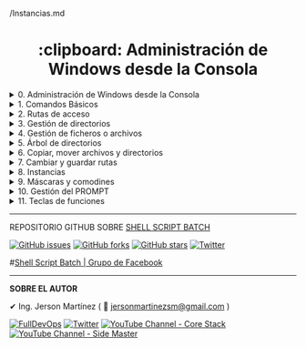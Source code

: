 /Instancias.md

<h1 align="center"> :clipboard: Administración de Windows desde la Consola </h1>

<details> <summary>0. Administración de Windows desde la Consola</summary>
  
<h3 align="center"> :clipboard: <a href="https://github.com/jersonmartinez/Curso_Administracion_Windows_Consola/blob/master/0.%20Administraci%C3%B3n%20de%20Windows%20desde%20la%20Consola.md">Administración de Windows desde la Consola</a> </h3>


</details><details> <summary>1. Comandos Básicos</summary>
<h3 align="center"> :clipboard: <a href="https://github.com/jersonmartinez/Curso_Administracion_Windows_Consola/blob/master/1.%20Comandos%20B%C3%A1sicos.md">Comandos Básicos</a> </h3>

</details><details> <summary>2. Rutas de acceso</summary>
<h3 align="center"> :clipboard: <a href="https://github.com/jersonmartinez/Curso_Administracion_Windows_Consola/blob/master/2.%20Rutas%20de%20acceso.md">Rutas de acceso</a> </h3>

</details><details> <summary>3. Gestión de directorios</summary>
<h3 align="center"> :clipboard: <a href="https://github.com/jersonmartinez/Curso_Administracion_Windows_Consola/blob/master/3.%20Gesti%C3%B3n%20de%20directorios.md">Gestión de directorios</a> </h3>

</details><details> <summary>4. Gestión de ficheros o archivos</summary>
<h3 align="center"> :clipboard: <a href="https://github.com/jersonmartinez/Curso_Administracion_Windows_Consola/blob/master/4.%20Gesti%C3%B3n%20de%20ficheros%20o%20archivos.md">Gestión de ficheros o archivos</a> </h3>

</details><details> <summary>5. Árbol de directorios</summary>
<h3 align="center"> :clipboard: <a href="https://github.com/jersonmartinez/Curso_Administracion_Windows_Consola/blob/master/5.%20%C3%81rbol%20de%20directorios.md">Árbol de directorios</a> </h3>
  
</details><details> <summary>6. Copiar, mover archivos y directorios</summary>
<h3 align="center"> :clipboard: <a href="https://github.com/jersonmartinez/Curso_Administracion_Windows_Consola/blob/master/6.%20Copiar%2C%20mover%20archivos%20y%20directorios.md">Copiar, mover archivos y directorios</a> </h3>

</details><details> <summary>7. Cambiar y guardar rutas</summary>
<h3 align="center"> :clipboard: <a href="https://github.com/jersonmartinez/Curso_Administracion_Windows_Consola/blob/master/7.%20Cambiar%20y%20guardar%20rutas.md">Cambiar y guardar rutas</a> </h3>

</details><details> <summary>8. Instancias</summary>
<h3 align="center"> :clipboard: <a href="https://github.com/jersonmartinez/Curso_Administracion_Windows_Consola/blob/master/8.%20Instancias.md">Instancias</a> </h3>

</details><details> <summary>9. Máscaras y comodines</summary>
<h3 align="center"> :clipboard: <a href="https://github.com/jersonmartinez/Curso_Administracion_Windows_Consola/blob/master/9.%20M%C3%A1scaras%20y%20comodines.md">Máscaras y comodines</a> </h3>

</details><details> <summary>10. Gestión del PROMPT</summary>
<h3 align="center"> :clipboard: <a href="https://github.com/jersonmartinez/Curso_Administracion_Windows_Consola/blob/master/10.%20Gesti%C3%B3n%20del%20PROMPT.md">Gestión del PROMPT</a> </h3>
  
</details><details> <summary>11. Teclas de funciones</summary>
<h3 align="center"> :clipboard: <a href="https://github.com/jersonmartinez/Curso_Administracion_Windows_Consola/blob/master/11.%20Teclas%20de%20funciones.md">Teclas de funciones</a> </h3>

</details>
  
---

REPOSITORIO GITHUB SOBRE <a href="https://github.com/jersonmartinez/ShellScriptBatch" target="_blank">SHELL SCRIPT BATCH</a>

<a href="https://github.com/jersonmartinez/ShellScriptBatch/issues" target="_blank"><img alt="GitHub issues" src="https://img.shields.io/github/issues/jersonmartinez/ShellScriptBatch"></a>
<a href="https://github.com/jersonmartinez/ShellScriptBatch/network" target="_blank"><img alt="GitHub forks" src="https://img.shields.io/github/forks/jersonmartinez/ShellScriptBatch"></a>
<a href="https://github.com/jersonmartinez/ShellScriptBatch/stargazers" target="_blank"><img alt="GitHub stars" src="https://img.shields.io/github/stars/jersonmartinez/ShellScriptBatch"></a>
<a href="https://twitter.com/intent/tweet?text=Wow:&url=https%3A%2F%2Fgithub.com%2Fjersonmartinez%2FShellScriptBatch" target="_blank"><img alt="Twitter" src="https://img.shields.io/twitter/url?style=social&url=https%3A%2F%2Fgithub.com%2Fjersonmartinez%2FShellScriptBatch"></a>

#<a href="https://www.facebook.com/groups/ShellScriptBatch/" target="_blank">Shell Script Batch | Grupo de Facebook</a>

---

**SOBRE EL AUTOR**

✔ Ing. Jerson Martínez ( 💌 jersonmartinezsm@gmail.com )

<a href="https://www.fulldevops.es/?suscribirse" target="_blank"><img alt="FullDevOps" src="https://img.shields.io/twitter/url?color=9cf&label=%40FullDevOps&logo=FullDevOps&logoColor=informational&style=for-the-badge&url=https%3A%2F%2Ftwitter.com%2Fantoniomorenosm"></a>
<a href="https://twitter.com/antoniomorenosm" target="_blank"><img alt="Twitter" src="https://img.shields.io/twitter/url?color=9cf&label=%40antoniomorenosm&logo=Side%20Master&logoColor=yellow&style=for-the-badge&url=https%3A%2F%2Ftwitter.com%2Fantoniomorenosm"></a>
<a href="https://www.youtube.com/user/gvideosmtutorialesgm/videos" target="_blank"><img alt="YouTube Channel - Core Stack" src="https://img.shields.io/twitter/url?color=red&label=%40Core%20Stack&logo=Side%20Master&logoColor=yellow&style=for-the-badge&url=https%3A%2F%2Ftwitter.com%2Fantoniomorenosm"></a>
<a href="https://www.youtube.com/user/sidemastersupremo/videos" target="_blank"><img alt="YouTube Channel - Side Master" src="https://img.shields.io/twitter/url?color=red&label=%40Side%20Master&logo=Side%20Master&logoColor=yellow&style=for-the-badge&url=https%3A%2F%2Ftwitter.com%2Fantoniomorenosm"></a>

